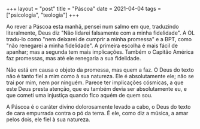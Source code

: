 +++
layout = "post"
title = "Páscoa"
date = 2021-04-04 
tags = ["psicologia", "teologia"]
+++

Ao rever a Páscoa esta manhã, pensei num salmo em que, traduzindo literalmente, Deus diz "Não lidarei falsamente com a minha fidelidade". A OL tradu-lo como "nem deixarei de cumprir a minha promessa" e a BPT, como "não renegarei a minha fidelidade". A primeira escolha é mais fácil de apanhar; mas a segunda tem mais implicações. Também o Capitão América faz promessas, mas até ele renegaria a sua fidelidade.

Não está em causa o objeto da promessa, mas quem a faz. O Deus do texto não é tanto fiel a mim como à sua natureza. Ele é absolutamente ele; não se trai por mim, nem por ninguém. Parece ter implicações cósmicas, a que este Deus presta atenção, que eu também devia ser absolutamente eu, e que cometi uma injustiça quando fico aquém de quem sou.

A Páscoa é o caráter divino dolorosamente levado a cabo, o Deus do texto de cara empurrada contra o pó da terra. É ele, como diz a música, a amar pelos dois, ele fiel à sua natureza.
